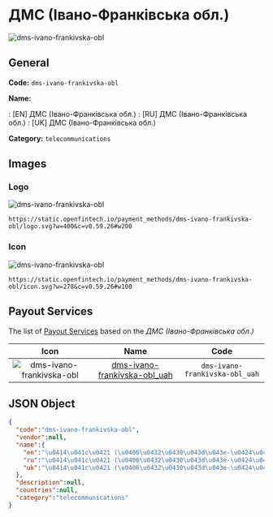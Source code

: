 
# ДМС (Івано-Франківська обл.) 
![dms-ivano-frankivska-obl](https://static.openfintech.io/payment_methods/dms-ivano-frankivska-obl/logo.svg?w=400&c=v0.59.26#w200)  

## General 
**Code:** `dms-ivano-frankivska-obl` 
 
**Name:** 
 
:	[EN] ДМС (Івано-Франківська обл.) 
:	[RU] ДМС (Івано-Франківська обл.) 
:	[UK] ДМС (Івано-Франківська обл.) 
 
**Category:** `telecommunications` 
 

## Images 

### Logo 
![dms-ivano-frankivska-obl](https://static.openfintech.io/payment_methods/dms-ivano-frankivska-obl/logo.svg?w=400&c=v0.59.26#w200)  

```
https://static.openfintech.io/payment_methods/dms-ivano-frankivska-obl/logo.svg?w=400&c=v0.59.26#w200
```  

### Icon 
![dms-ivano-frankivska-obl](https://static.openfintech.io/payment_methods/dms-ivano-frankivska-obl/icon.svg?w=278&c=v0.59.26#w100)  

```
https://static.openfintech.io/payment_methods/dms-ivano-frankivska-obl/icon.svg?w=278&c=v0.59.26#w100
```  

## Payout Services 
 
The list of [Payout Services](/payout-services/) based on the _ДМС (Івано-Франківська обл.)_ 

|Icon|Name|Code| 
|:---:|:---:|:---:| 
|![dms-ivano-frankivska-obl](https://static.openfintech.io/payout_methods/dms-ivano-frankivska-obl/icon.png?w=278&c=v0.59.26#w40) |[dms-ivano-frankivska-obl_uah](/payout-services/dms-ivano-frankivska-obl_uah/)|`dms-ivano-frankivska-obl_uah`| 
 

## JSON Object 

```json
{
  "code":"dms-ivano-frankivska-obl",
  "vendor":null,
  "name":{
    "en":"\u0414\u041c\u0421 (\u0406\u0432\u0430\u043d\u043e-\u0424\u0440\u0430\u043d\u043a\u0456\u0432\u0441\u044c\u043a\u0430 \u043e\u0431\u043b.)",
    "ru":"\u0414\u041c\u0421 (\u0406\u0432\u0430\u043d\u043e-\u0424\u0440\u0430\u043d\u043a\u0456\u0432\u0441\u044c\u043a\u0430 \u043e\u0431\u043b.)",
    "uk":"\u0414\u041c\u0421 (\u0406\u0432\u0430\u043d\u043e-\u0424\u0440\u0430\u043d\u043a\u0456\u0432\u0441\u044c\u043a\u0430 \u043e\u0431\u043b.)"
  },
  "description":null,
  "countries":null,
  "category":"telecommunications"
}
```  
